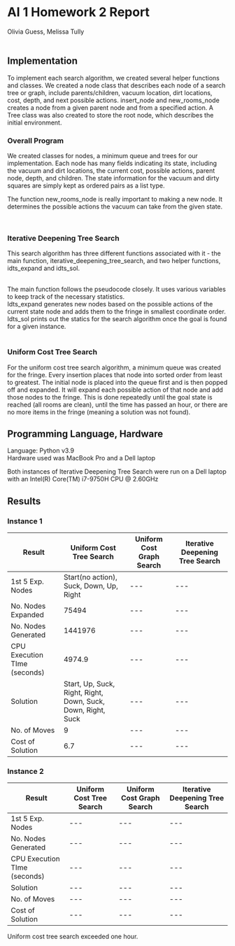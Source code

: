 # AI 1 Homework 2 Report

Olivia Guess, Melissa Tully <br> <br>

## Implementation
To implement each search algorithm, we created several helper functions and classes. We created a node class that describes each node of a search tree or graph, include parents/children, vacuum location, dirt locations, cost, depth, and next possible actions. insert_node and new_rooms_node creates a node from a given parent node and from a specified action. A Tree class was also created to store the root node, which describes the initial environment.

### Overall Program

<p> We created classes for nodes, a minimum queue and trees for our implementation. Each node has many fields indicating its state, including the vacuum and dirt locations, the current cost, possible actions, parent node, depth, and children. The state information for the vacuum and dirty squares are simply kept as ordered pairs as a list type.</p>
<p> The function new_rooms_node is really important to making a new node. It determines the possible actions the vacuum can take from the given state. </p> <br>

### Iterative Deepening Tree Search

<p> This search algorithm has three different functions associated with it - the main function, iterative_deepening_tree_search, and two helper functions, idts_expand and idts_sol. </p><br>
The main function follows the pseudocode closely. It uses various variables to keep track of the necessary statistics. <br>
Idts_expand generates new nodes based on the possible actions of the current state node and adds them to the fringe in smallest coordinate order. <br>
Idts_sol prints out the statics for the search algorithm once the goal is found for a given instance. <br> <br>

### Uniform Cost Tree Search

<p> For the uniform cost tree search algorithm, a minimum queue was created for the fringe. Every insertion places that node into sorted order from least to greatest. The initial node is placed into the queue first and is then popped off and expanded. It will expand each possible action of that node and add those nodes to the fringe. This is done repeatedly until the goal state is reached (all rooms are clean), until the time has passed an hour, or there are no more items in the fringe (meaning a solution was not found). </p>

## Programming Language, Hardware

Language: Python v3.9 <br>
Hardware used was MacBook Pro and a Dell laptop <br>
<p> Both instances of Iterative Deepening Tree Search were run on a Dell laptop with an Intel(R) Core(TM) i7-9750H CPU @ 2.60GHz </p>

## Results

### Instance 1

| Result | Uniform Cost Tree Search| Uniform Cost Graph Search | Iterative Deepening Tree Search |
| --- | --- | --- | --- |
| 1st 5 Exp. Nodes | Start(no action), Suck, Down, Up, Right | --- | --- |
| No. Nodes Expanded | 75494 | --- | --- |
| No. Nodes Generated | 1441976 | --- | --- |
| CPU Execution TIme (seconds) | 4974.9 | --- | --- |
| Solution | Start, Up, Suck, Right, Right, Down, Suck, Down, Right, Suck | --- | --- |
| No. of Moves | 9 | --- | --- |
| Cost of Solution | 6.7 | --- | --- |
### Instance 2

| Result | Uniform Cost Tree Search| Uniform Cost Graph Search | Iterative Deepening Tree Search |
| --- | --- | --- | --- |
| 1st 5 Exp. Nodes | --- | --- | --- |
| No. Nodes Generated | --- | --- | --- |
| CPU Execution TIme (seconds) | --- | --- | --- |
| Solution | --- | --- | --- |
| No. of Moves | --- | --- | --- |
| Cost of Solution | --- | --- | --- |
Uniform cost tree search exceeded one hour.
